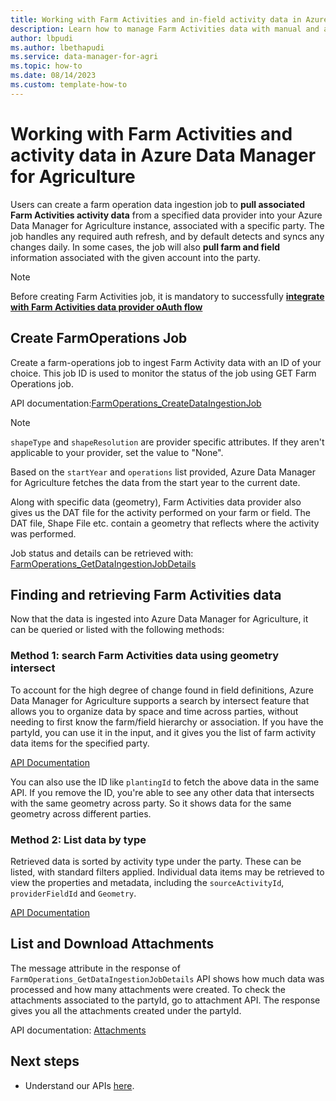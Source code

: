 ```yaml
---
title: Working with Farm Activities and in-field activity data in Azure Data Manager for Agriculture
description: Learn how to manage Farm Activities data with manual and auto sync data ingestion jobs
author: lbpudi
ms.author: lbethapudi
ms.service: data-manager-for-agri
ms.topic: how-to
ms.date: 08/14/2023
ms.custom: template-how-to
---
```

# Working with Farm Activities and activity data in Azure Data Manager for Agriculture

Users can create a farm operation data ingestion job to **pull associated Farm Activities activity data** from a specified data provider into your Azure Data Manager for Agriculture instance, associated with a specific party. The job handles any required auth refresh, and by default detects and syncs any changes daily. In some cases, the job will also **pull farm and field** information associated with the given account into the party. 

> [!NOTE]
>
>Before creating Farm Activities job, it is mandatory to successfully [**integrate with Farm Activities data provider oAuth flow**](./how-to-integrate-with-farm-ops-data-provider.md)
>

## Create FarmOperations Job

Create a farm-operations job to ingest Farm Activity data with an ID of your choice. This job ID is used to monitor the status of the job using GET Farm Operations job.

API documentation:[FarmOperations_CreateDataIngestionJob](/rest/api/data-manager-for-agri/dataplane-version2023-07-01-preview/farm-operations/create-data-ingestion-job)

> [!NOTE] 
>`shapeType` and `shapeResolution` are provider specific attributes. If they aren't applicable to your provider, set the value to "None". 

Based on the `startYear` and `operations` list provided, Azure Data Manager for Agriculture fetches the data from the start year to the current date.

Along with specific data (geometry), Farm Activities data provider also gives us the DAT file for the activity performed on your farm or field. The DAT file, Shape File etc. contain a geometry that reflects where the activity was performed.

Job status and details can be retrieved with: [FarmOperations_GetDataIngestionJobDetails](/rest/api/data-manager-for-agri/dataplane-version2023-07-01-preview/farm-operations/get-data-ingestion-job-details)


## Finding and retrieving Farm Activities data

Now that the data is ingested into Azure Data Manager for Agriculture, it can be queried or listed with the following methods:

### Method 1: search Farm Activities data using geometry intersect
To account for the high degree of change found in field definitions, Azure Data Manager for Agriculture supports a search by intersect feature that allows you to organize data by space and time across parties, without needing to first know the farm/field hierarchy or association. If you have the partyId, you can use it in the input, and it gives you the list of farm activity data items for the specified party. 

[API Documentation](https://learn.microsoft.com/en-us/rest/api/data-manager-for-agri/#farm-operations)

You can also use the ID like `plantingId` to fetch the above data in the same API. If you remove the ID, you're able to see any other data that intersects with the same geometry across party. So it shows data for the same geometry across different parties.

### Method 2: List data by type

Retrieved data is sorted by activity type under the party. These can be listed, with standard filters applied. Individual data items may be retrieved to view the properties and metadata, including the `sourceActivityId`, `providerFieldId` and `Geometry`.

[API Documentation](https://learn.microsoft.com/en-us/rest/api/data-manager-for-agri/#farm-operations)

## List and Download Attachments

The message attribute in the response of `FarmOperations_GetDataIngestionJobDetails` API shows how much data was processed and how many attachments were created. To check the attachments associated to the partyId, go to attachment API. The response gives you all the attachments created under the partyId.

API documentation: [Attachments](/rest/api/data-manager-for-agri/dataplane-version2023-07-01-preview/attachments)

## Next steps

* Understand our APIs [here](/rest/api/data-manager-for-agri).
